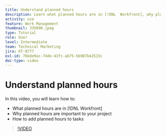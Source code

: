 ```yaml
---
title: Understand planned hours
description: Learn what planned hours are in [!DNL  Workfront], why planned hours are important to your project, and how to add planned hours to tasks.
activity: use
feature: Work Management
thumbnail: 335090.jpeg
type: Tutorial
role: User
level: Intermediate
team: Technical Marketing
jira: KT-8777
exl-id: 76bde9ac-74de-41fc-ab75-5b987b42515c
doc-type: video
---
```

# Understand planned hours

In this video, you will learn how to:

* What planned hours are in [!DNL  Workfront]
* Why planned hours are important to your project
* How to add planned hours to tasks

>[!VIDEO](https://video.tv.adobe.com/v/335090/?quality=12&learn=on)


<!---
learn more urls:
Overview of task duration and duration type
Planned hours overview
--->

